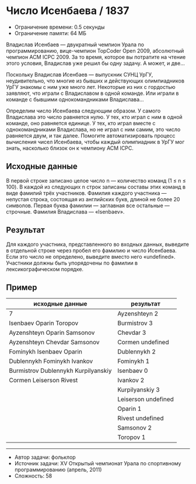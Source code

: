 # Число Исенбаева / 1837

* Ограничение времени: 0.5 секунды
* Ограничение памяти: 64 МБ

Владислав Исенбаев — двукратный чемпион Урала по программированию, вице-чемпион TopCoder Open 2009, абсолютный чемпион ACM ICPC 2009. За то время, которое вы потратите на чтение этого условия, Владислав уже решил бы одну задачу. А может, и две…

Поскольку Владислав Исенбаев — выпускник СУНЦ УрГУ, неудивительно, что многие из бывших и действующих олимпиадников УрГУ знакомы с ним уже много лет. Некоторые из них с гордостью заявляют, что играли с Владиславом в одной команде. Или играли в команде с бывшими однокомандниками Владислава…

Определим число Исенбаева следующим образом. У самого Владислава это число равняется нулю. У тех, кто играл с ним в одной команде, оно равняется единице. У тех, кто играл вместе с однокомандниками Владислава, но не играл с ним самим, это число равняется двум, и так далее. Помогите автоматизировать процесс вычисления чисел Исенбаева, чтобы каждый олимпиадник в УрГУ мог знать, насколько близок он к чемпиону ACM ICPC.

## Исходные данные

В первой строке записано целое число n — количество команд (1 ≤ n ≤ 100). В каждой из следующих n строк записаны составы этих команд в виде фамилий трёх участников. Фамилия каждого участника — непустая строка, состоящая из английских букв, длиной не более 20 символов. Первая буква фамилии — заглавная все остальные — строчные. Фамилия Владислава — «Isenbaev».

## Результат

Для каждого участника, представленного во входных данных, выведите в отдельной строке через пробел его фамилию и число Исенбаева. Если это число не определено, выведите вместо него «undefined». Участники должны быть упорядочены по фамилии в лексикографическом порядке.

## Пример

| исходные данные                     | результат           |
| ----------------------------------- | ------------------- |
| 7                                   | Ayzenshteyn 2       |
| Isenbaev Oparin Toropov             | Burmistrov 3        |
| Ayzenshteyn Oparin Samsonov         | Chevdar 3           |
| Ayzenshteyn Chevdar Samsonov        | Cormen undefined    |
| Fominykh Isenbaev Oparin            | Dublennykh 2        |
| Dublennykh Fominykh Ivankov         | Fominykh 1          |
| Burmistrov Dublennykh Kurpilyanskiy | Isenbaev 0          |
| Cormen Leiserson Rivest             | Ivankov 2           |
|                                     | Kurpilyanskiy 3     |
|                                     | Leiserson undefined |
|                                     | Oparin 1            |
|                                     | Rivest undefined    |
|                                     | Samsonov 2          |
|                                     | Toropov 1           |
---

* Автор задачи: фольклор
* Источник задачи: XV Открытый чемпионат Урала по спортивному программированию (апрель, 2011)
* Сложность: 58